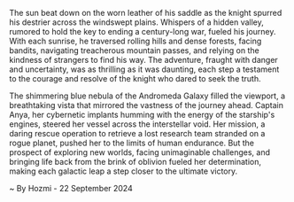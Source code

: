 
The sun beat down on the worn leather of his saddle as the knight spurred his destrier across the windswept plains. Whispers of a hidden valley, rumored to hold the key to ending a century-long war, fueled his journey. With each sunrise, he traversed rolling hills and dense forests, facing bandits, navigating treacherous mountain passes, and relying on the kindness of strangers to find his way. The adventure, fraught with danger and uncertainty, was as thrilling as it was daunting, each step a testament to the courage and resolve of the knight who dared to seek the truth.

The shimmering blue nebula of the Andromeda Galaxy filled the viewport, a breathtaking vista that mirrored the vastness of the journey ahead. Captain Anya, her cybernetic implants humming with the energy of the starship's engines, steered her vessel across the interstellar void. Her mission, a daring rescue operation to retrieve a lost research team stranded on a rogue planet, pushed her to the limits of human endurance. But the prospect of exploring new worlds, facing unimaginable challenges, and bringing life back from the brink of oblivion fueled her determination, making each galactic leap a step closer to the ultimate victory. 

~ By Hozmi - 22 September 2024
